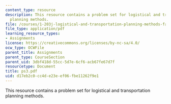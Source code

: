 ```yaml
---
content_type: resource
description: This resource contains a problem set for logistical and transportation
  planning methods.
file: /courses/1-203j-logistical-and-transportation-planning-methods-fall-2006/d17eb2c0cc4de23eef06fbe11262f9e1_ps3.pdf
file_type: application/pdf
learning_resource_types:
- Assignments
license: https://creativecommons.org/licenses/by-nc-sa/4.0/
ocw_type: OCWFile
parent_title: Assignments
parent_type: CourseSection
parent_uid: 3dbf418d-55cc-5d7e-6cf6-acb67fe67d7f
resourcetype: Document
title: ps3.pdf
uid: d17eb2c0-cc4d-e23e-ef06-fbe11262f9e1
---
```

This resource contains a problem set for logistical and transportation planning methods.